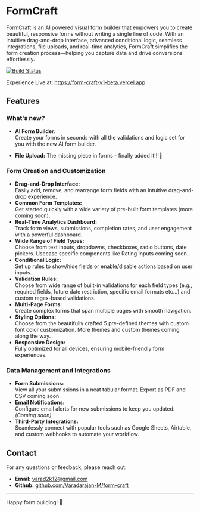 # FormCraft

FormCraft is an AI powered visual form builder that empowers you to create beautiful, responsive forms without writing a single line of code. With an intuitive drag-and-drop interface, advanced conditional logic, seamless integrations, file uploads, and real-time analytics, FormCraft simplifies the form creation process—helping you capture data and drive conversions effortlessly.

[![Build Status](https://img.shields.io/badge/build-passing-brightgreen)](https://github.com/Varadarajan-M/FormCraft)

Experience Live at: https://form-craft-v1-beta.vercel.app


## Features

### What's new?

- **AI Form Builder:**  
  Create your forms in seconds with all the validations and logic set for you with the new AI form builder.

- **File Upload:**
  The missing piece in forms - finally added it!!!🎉

### Form Creation and Customization

- **Drag-and-Drop Interface:**  
  Easily add, remove, and rearrange form fields with an intuitive drag-and-drop experience.
- **Common Form Templates:**  
  Get started quickly with a wide variety of pre-built form templates (more coming soon).
- **Real-Time Analytics Dashboard:**  
  Track form views, submissions, completion rates, and user engagement with a powerful dashboard.
- **Wide Range of Field Types:**  
  Choose from text inputs, dropdowns, checkboxes, radio buttons, date pickers. Usecase specific components like Rating Inputs coming soon.
- **Conditional Logic:**  
  Set up rules to show/hide fields or enable/disable actions based on user inputs.
- **Validation Rules:**  
  Choose from wide range of built-in validations for each field types (e.g., required fields, future date restriction, specific email formats etc...) and custom regex-based validations.
- **Multi-Page Forms:**  
  Create complex forms that span multiple pages with smooth navigation.
- **Styling Options:**  
  Choose from the beautifully crafted 5 pre-defined themes with custom font color customization. More themes and custom themes coming along the way.
- **Responsive Design:**  
  Fully optimized for all devices, ensuring mobile-friendly form experiences.

### Data Management and Integrations

- **Form Submissions:**  
  View all your submissions in a neat tabular format. Export as PDF and CSV coming soon.
- **Email Notifications:**  
  Configure email alerts for new submissions to keep you updated. _(Coming soon)_
- **Third-Party Integrations:**  
  Seamlessly connect with popular tools such as Google Sheets, Airtable, and custom webhooks to automate your workflow.

## Contact

For any questions or feedback, please reach out:

- **Email:** varad2k12@gmail.com
- **Github:** [github.com/Varadarajan-M/form-craft](https://github.com/Varadarajan-M/form-craft)

---

Happy form building! 🚀
